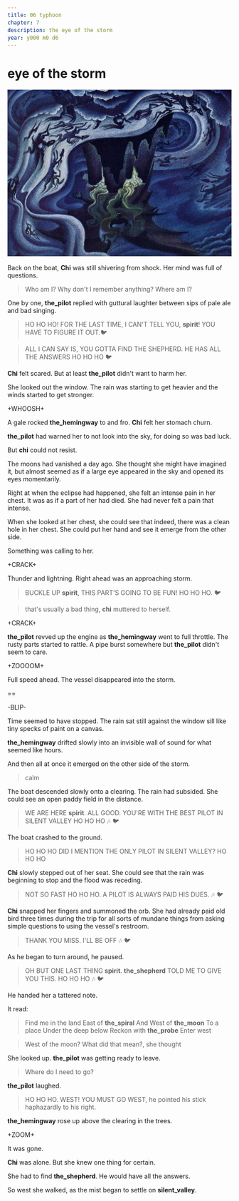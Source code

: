 ```yaml
---
title: 06 typhoon
chapter: 7  
description: the eye of the storm
year: y000 m0 d6 
---
```


# eye of the storm

![night on bald mountain](./nielsen.jpeg)

Back on the boat, **Chi** was still shivering from shock. Her mind was full of questions.

> Who am I? Why don't I remember anything? Where am I?

One by one, **the_pilot** replied with guttural laughter between sips of pale ale and bad singing.

> HO HO HO! FOR THE LAST TIME, I CAN'T TELL YOU, **spirit**! YOU HAVE TO FIGURE IT OUT.🐦

> ALL I CAN SAY IS, YOU GOTTA FIND THE SHEPHERD. HE HAS ALL THE ANSWERS HO HO HO 🐦

**Chi** felt scared. But at least **the_pilot** didn't want to harm her. 

She looked out the window. The rain was starting to get heavier and the winds started to get stronger.

+WHOOSH+

A gale rocked **the_hemingway** to and fro. **Chi** felt her stomach churn.

**the_pilot** had warned her to not look into the sky, for doing so was bad luck.

But **chi** could not resist.

The moons had vanished a day ago. She thought she might have imagined it, but almost seemed as if a large eye appeared in the sky and opened its eyes momentarily.

Right at when the eclipse had happened, she felt an intense pain in her chest. It was as if a part of her had died. She had never felt a pain that intense.

When she looked at her chest, she could see that indeed, there was a clean hole in her chest. She could put her hand and see it emerge from the other side.

Something was calling to her.

+CRACK+

Thunder and lightning. Right ahead was an approaching storm. 

> BUCKLE UP **spirit**, THIS PART'S GOING TO BE FUN! HO HO HO. 🐦

> that's usually a bad thing, **chi** muttered to herself.

+CRACK+

**the_pilot** revved up the engine as **the_hemingway** went to full throttle. The rusty parts started to rattle. A pipe burst somewhere but **the_pilot** didn't seem to care.

+ZOOOOM+

Full speed ahead. The vessel disappeared into the storm.

==

-BLIP-

Time seemed to have stopped. The rain sat still against the window sill like tiny specks of paint on a canvas.

**the_hemingway** drifted slowly into an invisible wall of sound for what seemed like hours.

And then all at once it emerged on the other side of the storm.

> calm

The boat descended slowly onto a clearing. The rain had subsided. She could see an open paddy field in the distance.

> WE ARE HERE **spirit**. ALL GOOD. YOU'RE WITH THE BEST PILOT IN SILENT VALLEY HO HO HO 🎶 🐦

The boat crashed to the ground.

> HO HO HO DID I MENTION THE ONLY PILOT IN SILENT VALLEY? HO HO HO

**Chi** slowly stepped out of her seat. She could see that the rain was beginning to stop and the flood was receding.

> NOT SO FAST HO HO HO. A PILOT IS ALWAYS PAID HIS DUES. 🎶 🐦

**Chi** snapped her fingers and summoned the orb. She had already paid old bird three times during the trip for all sorts of mundane things from asking simple questions to using the vessel's restroom.

> THANK YOU MISS. I'LL BE OFF 🎶 🐦

As he began to turn around, he paused.

> OH BUT ONE LAST THING **spirit**. **the_shepherd** TOLD ME TO GIVE YOU THIS. HO HO HO 🎶 🐦

He handed her a tattered note. 

It read:

> Find me in the land
> East of **the_spiral**
> And West of **the_moon**
> To a place 
> Under the deep below
> Reckon with **the_probe**
> Enter west

> West of the moon? What did that mean?, she thought

She looked up. **the_pilot** was getting ready to leave.

> Where do I need to go?

**the_pilot** laughed. 

> HO HO HO. WEST! YOU MUST GO WEST, he pointed his stick haphazardly to his right.

**the_hemingway** rose up above the clearing in the trees. 

+ZOOM+

It was gone.

**Chi** was alone. But she knew one thing for certain.

She had to find **the_shepherd**. He would have all the answers.

So west she walked, as the mist began to settle on **silent_valley**. 